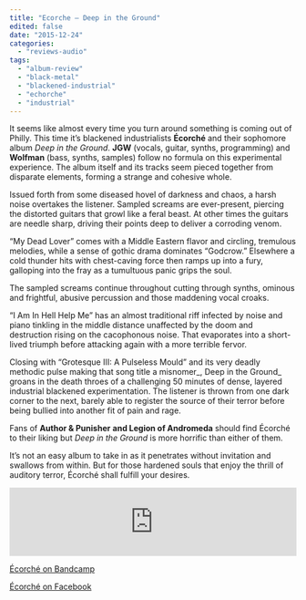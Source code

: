 ```yaml
---
title: "Ecorche – Deep in the Ground"
edited: false
date: "2015-12-24"
categories:
  - "reviews-audio"
tags:
  - "album-review"
  - "black-metal"
  - "blackened-industrial"
  - "echorche"
  - "industrial"
---
```


It seems like almost every time you turn around something is coming out of Philly. This time it’s blackened industrialists **Écorché** and their sophomore album _Deep in the Ground_. **JGW** (vocals, guitar, synths, programming) and **Wolfman** (bass, synths, samples) follow no formula on this experimental experience. The album itself and its tracks seem pieced together from disparate elements, forming a strange and cohesive whole.

Issued forth from some diseased hovel of darkness and chaos, a harsh noise overtakes the listener. Sampled screams are ever-present, piercing the distorted guitars that growl like a feral beast. At other times the guitars are needle sharp, driving their points deep to deliver a corroding venom.

“My Dead Lover” comes with a Middle Eastern flavor and circling, tremulous melodies, while a sense of gothic drama dominates “Godcrow.” Elsewhere a cold thunder hits with chest-caving force then ramps up into a fury, galloping into the fray as a tumultuous panic grips the soul.

The sampled screams continue throughout cutting through synths, ominous and frightful, abusive percussion and those maddening vocal croaks.

“I Am In Hell Help Me” has an almost traditional riff infected by noise and piano tinkling in the middle distance unaffected by the doom and destruction rising on the cacophonous noise. That evaporates into a short-lived triumph before attacking again with a more terrible fervor.

Closing with “Grotesque III: A Pulseless Mould” and its very deadly methodic pulse making that song title a misnomer_, Deep in the Ground_ groans in the death throes of a challenging 50 minutes of dense, layered industrial blackened experimentation. The listener is thrown from one dark corner to the next, barely able to register the source of their terror before being bullied into another fit of pain and rage.

Fans of **Author & Punisher** **and Legion of Andromeda** should find Écorché to their liking but _Deep in the Ground_ is more horrific than either of them.

It’s not an easy album to take in as it penetrates without invitation and swallows from within. But for those hardened souls that enjoy the thrill of auditory terror, Écorché shall fulfill your desires.

<iframe style="border: 0; width: 100%; height: 120px;" src="https://bandcamp.com/EmbeddedPlayer/album=3914712877/size=large/bgcol=ffffff/linkcol=0687f5/tracklist=false/artwork=small/transparent=true/" width="300" height="150" seamless=""><a href="http://ecorche.bandcamp.com/album/deep-in-the-ground">Deep In The Ground by Écorché</a></iframe>

[Écorché on Bandcamp](http://ecorche.bandcamp.com/)

[Écorché on Facebook](https://www.facebook.com/ecorcheband)

